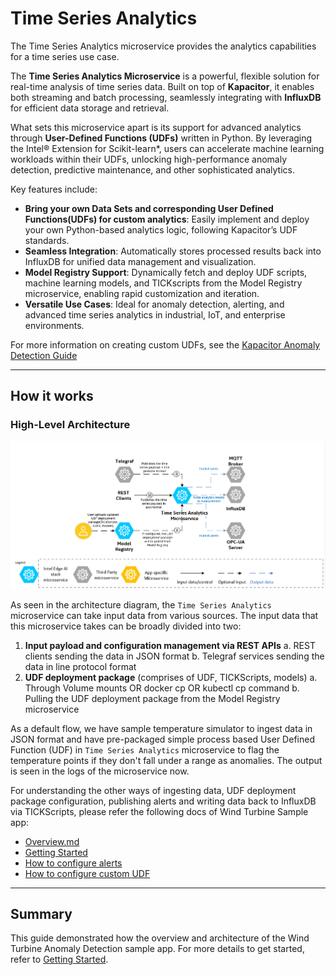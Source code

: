 # Time Series Analytics

The Time Series Analytics microservice provides the analytics capabilities for a time series use case.


The **Time Series Analytics Microservice** is a powerful, flexible solution for real-time analysis of time series data. Built on top of **Kapacitor**, it enables both streaming and batch processing, seamlessly integrating with **InfluxDB** for efficient data storage and retrieval.

What sets this microservice apart is its support for advanced analytics through **User-Defined Functions (UDFs)** written in Python. By leveraging the Intel® Extension for Scikit-learn*, users can accelerate machine learning workloads within their UDFs, unlocking high-performance anomaly detection, predictive maintenance, and other sophisticated analytics.

Key features include:
- **Bring your own Data Sets and corresponding User Defined Functions(UDFs) for custom analytics**: Easily implement and deploy your own Python-based analytics logic, following Kapacitor’s UDF standards.
- **Seamless Integration**: Automatically stores processed results back into InfluxDB for unified data management and visualization.
- **Model Registry Support**: Dynamically fetch and deploy UDF scripts, machine learning models, and TICKscripts from the Model Registry microservice, enabling rapid customization and iteration.
- **Versatile Use Cases**: Ideal for anomaly detection, alerting, and advanced time series analytics in industrial, IoT, and enterprise environments.

For more information on creating custom UDFs, see the [Kapacitor Anomaly Detection Guide](https://docs.influxdata.com/kapacitor/v1/guides/anomaly_detection/)

---

## How it works

### High-Level Architecture

![Time Series Analytics Microservice High Level Architecture](_images/Time-Series-Analytics-Microservice-Architecture.png)

As seen in the architecture diagram, the `Time Series Analytics` microservice can take input data from various sources.
The input data that this microservice takes can be broadly divided into two:
1. **Input payload and configuration management via REST APIs**
   a. REST clients sending the data in JSON format
   b. Telegraf services sending the data in line protocol format
2. **UDF deployment package** (comprises of UDF, TICKScripts, models)
   a. Through Volume mounts OR docker cp OR kubectl cp command
   b. Pulling the UDF deployment package from the Model Registry microservice

As a default flow, we have sample temperature simulator to ingest data in JSON format and have pre-packaged simple process based User Defined Function (UDF) in `Time Series Analytics` microservice to flag the temperature
points if they don't fall under a range as anomalies. The output is seen in the logs of the microservice now.

For understanding the other ways of ingesting data, UDF deployment package configuration, publishing alerts and writing data back to InfluxDB via TICKScripts, please refer the following docs of Wind Turbine Sample app:
- [Overview.md](https://github.com/open-edge-platform/edge-ai-suites/tree/main/manufacturing-ai-suite/wind-turbine-anomaly-detection/docs/user-guide/Overview.md)
- [Getting Started](https://github.com/open-edge-platform/edge-ai-suites/tree/main/manufacturing-ai-suite/wind-turbine-anomaly-detection/docs/user-guide/get-started.md)
- [How to configure alerts](https://github.com/open-edge-platform/edge-ai-suites/tree/main/manufacturing-ai-suite/wind-turbine-anomaly-detection/docs/user-guide/how-to-configure-alerts.md)
- [How to configure custom UDF](https://github.com/open-edge-platform/edge-ai-suites/tree/main/manufacturing-ai-suite/wind-turbine-anomaly-detection/docs/user-guide/how-to-configure-custom-udf.md)

---

## Summary

This guide demonstrated how the overview and architecture of the Wind Turbine Anomaly Detection sample app. For more details to get started, refer to [Getting Started](./get-started.md).

